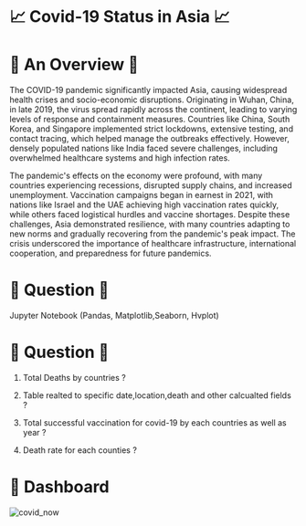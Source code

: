# 📈 Covid-19 Status in Asia 📈

# 📗 An Overview 📗

The COVID-19 pandemic significantly impacted Asia, causing widespread health crises and socio-economic disruptions. Originating in Wuhan, China, in late 2019, the virus spread rapidly across the continent, leading to varying levels of response and containment measures. Countries like China, South Korea, and Singapore implemented strict lockdowns, extensive testing, and contact tracing, which helped manage the outbreaks effectively. However, densely populated nations like India faced severe challenges, including overwhelmed healthcare systems and high infection rates.

The pandemic's effects on the economy were profound, with many countries experiencing recessions, disrupted supply chains, and increased unemployment. Vaccination campaigns began in earnest in 2021, with nations like Israel and the UAE achieving high vaccination rates quickly, while others faced logistical hurdles and vaccine shortages. Despite these challenges, Asia demonstrated resilience, with many countries adapting to new norms and gradually recovering from the pandemic's peak impact. The crisis underscored the importance of healthcare infrastructure, international cooperation, and preparedness for future pandemics.

# 📗 Question 📗
Jupyter Notebook (Pandas, Matplotlib,Seaborn, Hvplot)

# 📗 Question 📗


1) Total Deaths by countries ?


2) Table realted to specific date,location,death and other calcualted fields ?


3) Total successful vaccination for covid-19 by each countries as well as year ?


4) Death rate for each counties ?




# 🔑 Dashboard



![covid_now](https://github.com/Sumit-Baviskar/Covid-19-Status-in-Asia/assets/153518735/7acdf995-b391-4ad8-ad5d-e79016ca1aa2)

